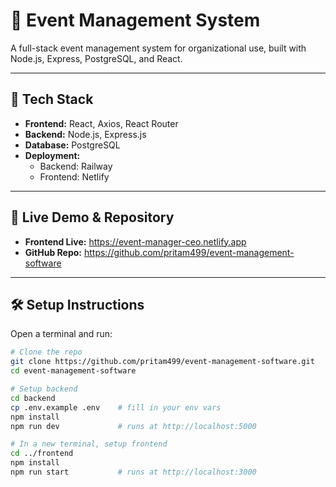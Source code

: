 # 🎉 Event Management System

A full-stack event management system for organizational use, built with Node.js, Express, PostgreSQL, and React.

---

## 🔧 Tech Stack

- **Frontend:** React, Axios, React Router  
- **Backend:** Node.js, Express.js  
- **Database:** PostgreSQL  
- **Deployment:**  
  - Backend: Railway  
  - Frontend: Netlify  

---

## 🚀 Live Demo & Repository

- **Frontend Live:** https://event-manager-ceo.netlify.app  
- **GitHub Repo:** https://github.com/pritam499/event-management-software  

---

## 🛠️ Setup Instructions

Open a terminal and run:

```bash
# Clone the repo
git clone https://github.com/pritam499/event-management-software.git
cd event-management-software

# Setup backend
cd backend
cp .env.example .env    # fill in your env vars
npm install
npm run dev             # runs at http://localhost:5000

# In a new terminal, setup frontend
cd ../frontend
npm install
npm run start           # runs at http://localhost:3000
